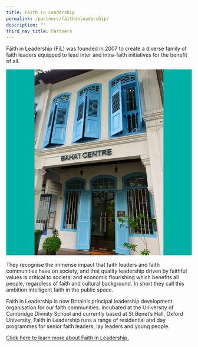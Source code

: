 ```yaml
---
title: Faith in Leadership
permalink: /partners/faithinleadership/
description: ""
third_nav_title: Partners
---
```

Faith in Leadership (FiL) was founded in 2007 to create a diverse family of faith leaders equipped to lead inter and intra-faith initiatives for the benefit of all. 

![](/images/Places%20of%20Worship/BAHAI_1.jpg)

They recognise the immense impact that faith leaders and faith communities have on society, and that quality leadership driven by faithful values is critical to societal and economic flourishing which benefits all people, regardless of faith and cultural background. In short they call this ambition intelligent faith in the public space.

Faith in Leadership is now Britain’s principal leadership development organisation for our faith communities. Incubated at the University of Cambridge Divinity School and currently based at St Benet’s Hall, Oxford University, Faith in Leadership runs a range of residential and day programmes for senior faith leaders, lay leaders and young people.

[Click here to learn more about Faith in Leadership.](https://www.faithinleadership.org/)
